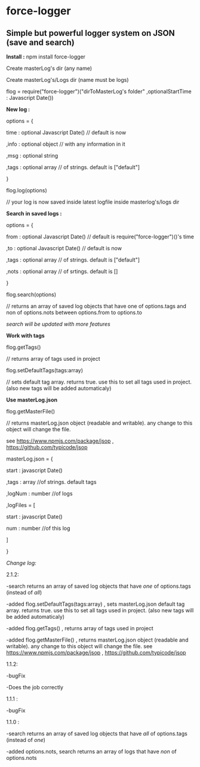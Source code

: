 # force-logger
Simple but powerful logger system on JSON (save and search)
-------------------------------------------------------------

__Install :__
npm install force-logger

Create masterLog's dir (any name)

Create masterLog's/Logs dir (name must be logs)

flog = require("force-logger")("dirToMasterLog's folder" ,optionalStartTime : Javascript Date())

__New log :__

options = {

  time : optional Javascript Date() // default is now
  
  ,info : optional object // with any information in it
  
  ,msg : optional string
  
  ,tags : optional array // of strings. default is ["default"]
  
}

flog.log(options)

// your log is now saved inside latest logfile inside masterlog's/logs dir

__Search in saved logs :__

options = {

  from : optional Javascript Date() // default is require("force-logger")()'s time
  
  ,to : optional Javascript Date() // default is now
  
  ,tags : optional array // of strings. default is ["default"]
  
  ,nots : optional array // of srtings. default is []
  
}

flog.search(options)

// returns an array of saved log objects that have one of options.tags and non of options.nots between options.from to options.to

_search will be updated with more features_

__Work with tags__

flog.getTags()

// returns array of tags used in project

flog.setDefaultTags(tags:array)

// sets default tag array. returns true. use this to set all tags used in project. (also new tags will be added automaticaly)

__Use masterLog.json__

flog.getMasterFile()

// returns masterLog.json object (readable and writable). any change to this object will change the file.

see https://www.npmjs.com/package/jsop , https://github.com/typicode/jsop

masterLog.json = {

start : javascript Date()

,tags : array //of strings. default tags

,logNum : number //of logs

,logFiles = [

start : javascript Date()

num : number //of this log

]

}


_Change log:_

2.1.2:

-search returns an array of saved log objects that have _one_ of options.tags (instead of _all_)

-added flog.setDefaultTags(tags:array) , sets masterLog.json default tag array. returns true. use this to set all tags used in project. (also new tags will be added automaticaly)

-added flog.getTags() , returns array of tags used in project

-added flog.getMasterFile() , returns masterLog.json object (readable and writable). any change to this object will change the file.
see https://www.npmjs.com/package/jsop , https://github.com/typicode/jsop

1.1.2:

-bugFix

-Does the job correctly

1.1.1 :

-bugFix

1.1.0 :

-search returns an array of saved log objects that have _all_ of options.tags (instead of _one_)

-added options.nots, search returns an array of logs that have _non_ of options.nots

